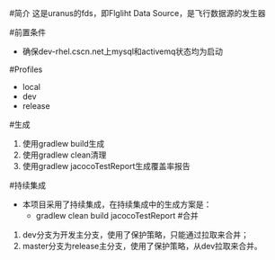 ﻿#简介
这是uranus的fds，即Flgliht Data Source，是飞行数据源的发生器

#前置条件
- 确保dev-rhel.cscn.net上mysql和activemq状态均为启动

#Profiles
- local
- dev
- release

#生成
1. 使用gradlew build生成
2. 使用gradlew clean清理
3. 使用gradlew jacocoTestReport生成覆盖率报告 

#持续集成
 - 本项目采用了持续集成，在持续集成中的生成方案是：
   - gradlew clean build jacocoTestReport
#合并
1. dev分支为开发主分支，使用了保护策略，只能通过拉取来合并；
2. master分支为release主分支，使用了保护策略，从dev拉取来合并。
   